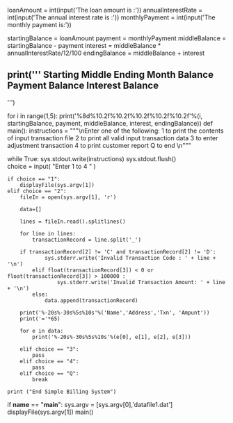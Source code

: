 loanAmount = int(input('The loan amount is :'))
annualInterestRate = int(input('The annual interest rate is :'))
monthlyPayment = int(input('The monthly payment is:'))

startingBalance = loanAmount
payment = monthlyPayment
middleBalance = startingBalance - payment
interest = middleBalance * annualInterestRate/12/100
endingBalance = middleBalance + interest

print('''
         Starting              Middle                 Ending
Month    Balance    Payment    Balance    Interest    Balance
-------------------------------------------------------------
''')

for i in range(1,5):
    print('%8d%10.2f%10.2f%10.2f%10.2f%10.2f'%(i,
                                              startingBalance,
                                              payment,
                                              middleBalance,
                                              interest,
                                              endingBalance))
def main():
    instructions = """\nEnter one of the following:
        1 to print the contents of input transaction file
        2 to print all valid input transaction data
        3 to enter adjustment transaction
        4 to print customer report
        Q to end \n"""
    
       
while True:
    sys.stdout.write(instructions) 
    sys.stdout.flush()      
    choice = input( "Enter 1 to 4 " ) 

    if choice == "1":
        displayFile(sys.argv[1])
    elif choice == "2":
        fileIn = open(sys.argv[1], 'r')

        data=[]
            
        lines = fileIn.read().splitlines()
            
        for line in lines:
            transactionRecord = line.split('_')

        if transactionRecord[2] != 'C' and transactionRecord[2] != 'D':      
                sys.stderr.write('Invalid Transaction Code : ' + line + '\n')
            elif float(transactionRecord[3]) < 0 or float(transactionRecord[3]) > 100000 :      
                    sys.stderr.write('Invalid Transaction Amount: ' + line + '\n')
            else:    
                data.append(transactionRecord)
                
        print('%-20s%-30s%5s%10s'%('Name','Address','Txn', 'Ampunt'))
        print('='*65)
            
        for e in data:
            print('%-20s%-30s%5s%10s'%(e[0], e[1], e[2], e[3]))

        elif choice == "3":
            pass
        elif choice == "4":
            pass
        elif choice == "Q":
            break

    print ("End Simple Billing System")

if __name__ == "__main__":
    sys.argv = [sys.argv[0],'datafile1.dat']
    displayFile(sys.argv[1])
    main()
